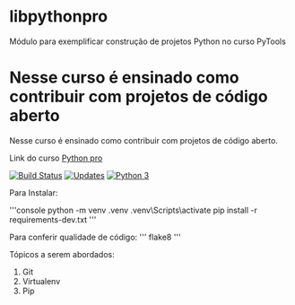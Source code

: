 # libpythonpro
Módulo para exemplificar construção de projetos Python no curso PyTools


Nesse curso é ensinado como contribuir com projetos de código aberto
=======
Nesse curso é ensinado como contribuir com projetos de código aberto.

Link do curso [Python pro](https://www.python.pro.br)

[![Build Status](https://travis-ci.com/heltonteixeira92/libpythonpro.svg?branch=main)](https://travis-ci.com/heltonteixeira92/libpythonpro)
[![Updates](https://pyup.io/repos/github/heltonteixeira92/libpythonpro/shield.svg)](https://pyup.io/repos/github/heltonteixeira92/libpythonpro/)
[![Python 3](https://pyup.io/repos/github/heltonteixeira92/libpythonpro/python-3-shield.svg)](https://pyup.io/repos/github/heltonteixeira92/libpythonpro/)

Para Instalar:

'''console
python -m venv .venv
.venv\Scripts\activate
pip install -r requirements-dev.txt
'''

Para conferir qualidade de código:
''' 
flake8
'''

Tópicos a serem abordados:
1. Git
2. Virtualenv
3. Pip

